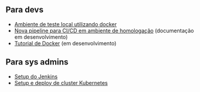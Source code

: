 ## Para devs
- [Ambiente de teste local utilizando docker](./docker-local/)
- [Nova pipeline para CI/CD em ambiente de homologação](./new-job/) (documentação em desenvolvimento)
- [Tutorial de Docker](./docker-tutorial) (em desenvolvimento)

## Para sys admins
- [Setup do Jenkins](./jenkins-setup/)
- [Setup e deploy de cluster Kubernetes](./k8s-setup/)